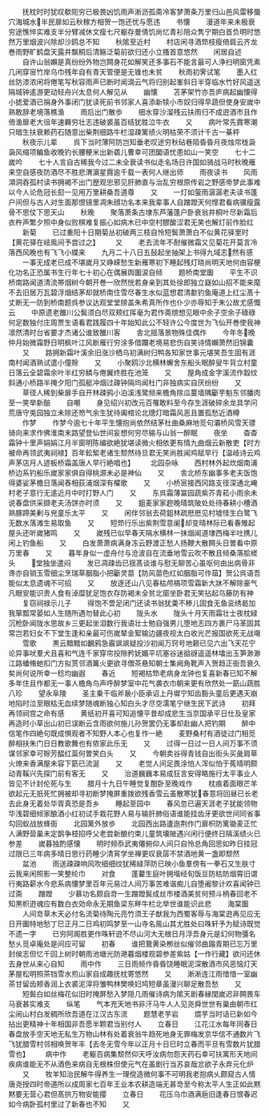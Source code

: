 <!-- { "loadSidebar": true } -->
　　抚枕时时犹叹欷阨穷已极畏凶饥雨声淅沥孤斋冷客梦萧条万里归山邑风雷移蜃穴海城水半民扉如云秋稼方相贺一饱还忧与愿违
　　书懐
　　漫道年来未极衰穷途憔悴实难支半分臂减休文瘦七尺躯存曼倩饥尚忆青衫陪众隽宁期白首负明时悠然万里烟波兴除却沙鸥总不知
　　秋隂至近村
　　村店闲寻酒笻枝瘦倚肩云齐龙巻雨野旷鹤盘天露井飘桐后清觞泛菊前欲归还小立搔首意悠然
　　闲居自述
　　自许山翁嬾是真纷纷外物岂闗身花如解笑还多事石不能言最可人浄扫明窗凭素几闲穿宻竹岸乌巾残年自有青天管便是无锥也未贫
　　秋雨初霁试笔
　　墨入红丝防漆浓闲将倦笔写秋容雨声已断时闻滴云气将归别起峯斜日半穿临水竹好风遥送隔城钟逺游更动轻舟兴太息何人解见从
　　幽懐
　　苫茅架竹亦吾庐病起幽懐得小摅爱酒已捐身外事闭门犹读死前书邻家人喜添新犊小市奴归得早蔬但使身安嵗中熟敢辞老境落樵渔
　　雨后出门散歩
　　细水穿沙溜残云扶雨归不成逰酒市且作倚渔扉老大徂年速羇穷壮志违破裘虽百结犹胜泣牛衣
　　又
　　病叶常先霣寒潮只暗生扶衰赖药石随意出柴荆细路牛栏湿疎篱绩火明枯荣不须计千古一棊枰
　　秋夜示儿辈
　　呉下当时薄阿防岂知垂老叹途穷秋砧巷陌昏昏月夜烛帘栊袅袅风缩项鳊鱼收晚钓长腰粳米出新砻儿曹幸可团圞语忧患如山一笑空
　　七十二嵗吟
　　七十人言自古稀我今过二未全衰读书似走名场日许国如骑战马时秋晚雁来空自感夜防酒尽不胜悲渭濵星霣逾千载一表何人继出师
　　雨夜读书
　　风雨澒洞吞孤村读书拥褐不出门歴观忠邪见肝肺直与治乱穷根原传岩之野感帝梦此事难以今人论危冠长劎一见用万里耕桑吾道尊
　　又
　　一灯如萤雨潺潺老夫读书蓬户间但与古人对生面那恨镜里凋朱顔功名本来我辈事人自蹭蹬天何悭君看病骥瘦露骨不思仗下思天山
　　秋晚
　　聚落萧条古埭东芦藩蓬户卧衰翁井桐叶尽新霜后衣杵声繁夕照中身似败棋难复振心如病木已中空村醪酸涩君无笑也解灯前作脸红
　　新菊
　　已过重阳十日期菊丛初破两三枝自怜短鬓萧萧白不似黄花驿里时【黄花驿在岐鳯间予尝过之】
　　又
　　老去流年不耐催微霜又见菊花开莫言冷落西风晚也有飞飞小蝶来
　　九月二十八日五鼔起坐抽架上书得九域志然有感
　　一事无成老已成不堪嵗月又峥嵘愁生新雁寒初下睡起残灯晓尚明天地何由容梗化功名正恐属书生行年七十初心在偶展舆圗涙自倾
　　题桥南堂圗
　　平生不识桥南路闻道清流帯烟树今朝开巻一欣然恍若身亲到其处徐郎独立嶷如山招不能来麾不去旧居万瓦碧浮烟结茅却就桥南住雪尽春生水似蓝想君清歗钓鱼庵道上红尘髙十丈断无一防到桥南题呉参议达观堂堂牓盖朱希真所作也仆少亦辱知于朱公故尤感慨云
　　中原遗老雒川公鬓须白尽双颊红挥毫为君作斋牓想见眼中余子空余子碌碌何足数独付庄周贾生语看君践履四十年始知此公不轻许公今度世为飞仙开巻使我神凛然清时台省要才杰诸公谁致雒川客
　　舎北揺落景物殊佳偶作
　　今年冬晚仲月始微霜野日明枫叶江风断雁行穷涂多借躝老境易悲伤自笑诗情嬾萧然旧锦囊
　　又
　　路拥新霜叶溪余旧涨沙栖乌初满树归鸭各知家世事元堪笑吾生固有涯南村闻酒熟试遣小僮賖
　　又
　　小聚鸥沙北横林蠏舍东船头眠醉叟牛背立村童日落云全碧霜余叶半红穷鳞与倦翼终胜在池笼
　　又
　　屋角成金字溪流作縠纹斜通小桥路半掩夕阳门孤艇冲烟过疎钟隔坞闻杜门非独病实自厌纷纷
　　又
　　草径人稀到柴扉手自开林疎鸦小泊溪浅鹭频来檐角除瓜蔓墙隅斸芋魁东邻膰肉至一笑举新醅
　　自嘲
　　身见绍兴初改元百罹敢料至今存生涯破碎余龙具学问荒唐守兎园独立未除还笏气余生犹待阖棺论北牕灯暗霜风恶且置孤愁近酒樽
　　作梦
　　作梦今逾七十年平生懐抱尚依然结茅杜曲桑麻地觅句灞桥风雪天骠骑向来求作佛淮南末路望登仙世间妄想何穷尽输与山翁一醉眠
　　夜坐
　　杳杳霜钟十里声娟娟江月半窗明陈编欲絶犹堪读微火相依更有情九曲烟云新散吏【时方被命再领武夷祠禄】百年鈆椠老诸生颓然待旦君无笑尚胜闻鸡赋早行【温岐诗云鸡声茅店月人迹板桥霜盖唐人早行絶唱也】
　　北园杂咏
　　西村林外起炊烟南浦桥边系钓船乐嵗家家俱自得桃源未必是神仙
　　又
　　舎北桥东幽事多老夫饭饱得婆娑茅檐日落闻舂相荻浦烟深有櫂歌
　　又
　　小桥宻接西冈路支径深通北崦村老子意行无逺近月中时打野人门
　　又
　　东呉霜薄冨园蔬紫芥青菘小雨余未说春盘供采撷老夫汤饼亦时须
　　又
　　鉏麦家家趂晚晴筑陂处处待春耕小槽酒熟豚蹄美剰与皃童乐太平
　　又
　　闲伴邻翁去荷鉏林疏厯厯见村墟怪生白鹭飞无数水落滩生易取鱼
　　又
　　短笻行乐出紫荆雪意阑却变晴林际已看春雉起屋头还听嵗猪鸣
　　又
　　嵗残已似早春天隔水横林一抹烟闻道埭西梅半吐携儿闲上钓鱼船
　　又
　　白发萧萧病满身冻云野渡正愁人扬鞭大散闗头日曽看中原万里春
　　又
　　暮年身似一虚舟付与沧波自在流垂地雪云吹不散且倾桑落脍槎头
　　堂独坐遣闷
　　发已凋疎齿已揺髙谈谁与慰无聊苦心虽呕何由出病骨非谗亦自销玉雪细尘烹瑞草胭脂小把斸灵苗【防风苗色红如胭脂可作葅】贺公呉语吾能似太息遗魂不可招
　　又
　　放逐还山八见春枯颅槁项雪霜新大牀不解除豪气凡眼安能识贵人食有淖糜犹足饱衣存防褐未全贫北窗坐卧君无笑拈起乌藤防有神
　　复窃祠禄示儿子
　　得饱不啻足闭门还读书翁犹羮不糁儿固食无鱼衮绣曷加我箪瓢常晏如人生随所遇勿替此心初
　　陇头水
　　陇头十月天雨霜壮士夜枕緑沉枪卧闻陇水思故乡三更起坐泪数行我语壮士勉自强男儿堕地志四方裹尸马革固其常岂若妇女不下堂生逢和亲最可伤嵗辇金絮输边疆夜视太白收光芒报国欲死无战塲
　　雪歌
　　黒云黯黯如飜鸦急霰飒飒疑投沙初闻万窍号地籁已见六出飞天花宁论异事吠羣犬且喜和气连千家穿帘投隙矜妩媚平坑塞谷迷谽谺遥遥林墖出玉笋渺渺江路蟠脩虵扣门方拟贳邻酒篝火更欲寻僧茶悬知朝士集阙角靴声入贺趋正衙吾衰久矣尚何说所幸一稔均幽遐
　　春近
　　短褐枯笻老病身龙钟也复喜新春已知不解多年住且作都无一事人檐角鸟声呼醉梦室中花气袭衣巾朝来更有欣然处一筯山蔬胜八珍
　　望永阜陵
　　圣主乗干临斧扆小臣承诏上丹墀宁知齿豁头童后更遇天崩地陷时泣至眼枯无血续梦随魂断独心知白头才尽空濡笔宁继生民下武诗
　　初拜再领祠宫之命有感
　　黄纸初开喜可知追懐平昔却成悲生当京国承平日仕及皇家再造时小草出山初已误断云含雨欲何施儿孙贺罢仍无事却赴幽人把钓期
　　醉中信笔作四絶句既成惧观者不知野人本心也复作一絶
　　麦野桑村有酒徒过门相觅醉相扶朱门日日教歌舞也有侬家此乐无
　　又
　　过得一日过一日人间万事不须谋邻家幸可賖芳醖红蘂何曽笑白头
　　又
　　今朝卖谷得青钱自出街头买彘肩草火燎来香满屋未容下筯已流涎
　　又
　　老觉人间足畏涂怕人浑似怕于菟晴明颇动青鞵兴先探门前有客无
　　又
　　治道巍巍本易成狂言安得略施行太平事业人皆见不计封伦死与生
　　腊月十九日午睡觉复酣卧至晚戏作
　　枕痕着面眼芒羊欲起元无扺死忙拥被却寻初断梦掩屏重拨欲残香雪云虽散寒犹春意将回昼已长老去此身无着处华胥真恐是吾乡
　　睡起至园中
　　春风忽已遍天涯老子犹能领物华浅碧细倾家酿酒小红初试手栽花野人易与输肝肺俗语谁能挂齿牙更欲世间同省事勾回蚁战放蜂衙
　　北园篱外放歩
　　北园西出路逶迤荆作门扉枳防篱锄麦正忙人满野营巢未定鹊争枝招呼父老尝新酿约束儿童筑壊陂遇兴闲行便终日隔溪绩火已参差
　　嵗暮独酌感懐
　　明时频忝武夷僊俯仰人间只自怜总角回思如昨日挂冠过限已三年病多晴日思行药睡少清宵学坐禅更叹衰孱不禁酒地黄一盏即颓然
　　盆池
　　雨送疎疎响风吹细细纹犹稀緑萍防已映小鱼羣傍有一拳石又生肤寸云我来闲照影一笑整纶巾
　　对食
　　蓬藋生庭叶拥堦经旬饭豆防枯防烟霄旧谓行夷路薪水今悲系病懐梦里百年元易过人间万事苦难谐痴儿自堕阇黎计欢喜闻钟已过斋
　　蹭蹬
　　少慕功名颇自竒一生蹭蹬鬓成丝市楼酒美贫何预斗柄春回老不知黒帜逰魂应有数白衣効命永无期鱼梁东畔牛栏北举世谁能识此悲
　　海棠圗
　　人间竒草木天必付名流菊待陶元亮竹须王子猷我为西蜀客辱与海棠逰再见应无日开圗特地愁丁巳正月二日鸡初鸣梦至一山寺名鳯山其尤胜处曰咮轩予为赋诗既觉不遗一字
　　已穷阿阁胜更作咮轩逰不尽山河大无根日月浮吾身元是幻何物彊名愁乆觅卓庵处是间应可留
　　初春
　　谁把鵞黄染栁丝似催邻曲蹋青期已忘万里封侯志但忆千回上树时朝雨池塘光防滟暮烟楼观碧参差紫姑【一作行藏】欲问还休去身世从来心自知
　　雨中作
　　三日雨频作昏昏饶睡眠泥深散酒市风恶恼灯天茅屋松明照茶铛雪水煎山家自成趣抚枕寄悠然
　　又
　　淅淅连江雨愔愔一室幽茶甘留齿颊香润上衣裘泥滓将雏鸭林樊唤妇鸠短章虽漫兴聊足散吾愁
　　又
　　短鬓白如丝梅花似旧时掩屏愁入梦隠几雨催诗病为隂天剧春縁閠嵗迟非闗畏车马衰甚实难支
　　纵笔
　　气本充天地书非汗马牛人人见尧舜世世有巢由朝市红尘闹山村白发稠所欣吾道在江汉古东流
　　题慧老芋岩
　　煨芋当时话已新如今拈出更精神十年相国非吾愿半颗君当别付人
　　立春日
　　江花江水每年同春日春盘放手空天地无私生万物山林有处着衰翁牛趋死地身无罪梅发京华信不通数片飞飞犹腊雪村邻相唤贺年丰【去冬无雪今年以正月十日巳时立春而平旦有雪数片犹腊雪也】
　　病中作
　　老躯百病集颓然仰天呼汝病勿怨天药石幸可扶寓形天地间疾病谁能无不从酒色来病自无根株但使元气在虽剧行当苏哀哉忿欲子永弃元化炉
　　又
　　牧羊知治民解牛得养生一理傥造微何事不可明我老抱病乆颇窥古人情唐尧授四时帝道所以成周家七百年王业本农耕造端无甚竒至今称太平人生正如此黙黙要无营心君但髙拱万物安能撄
　　立春日
　　花压乌巾酒满巵旧逢春日恨春迟如今病卧孤村里过了新春也不知
　　又
